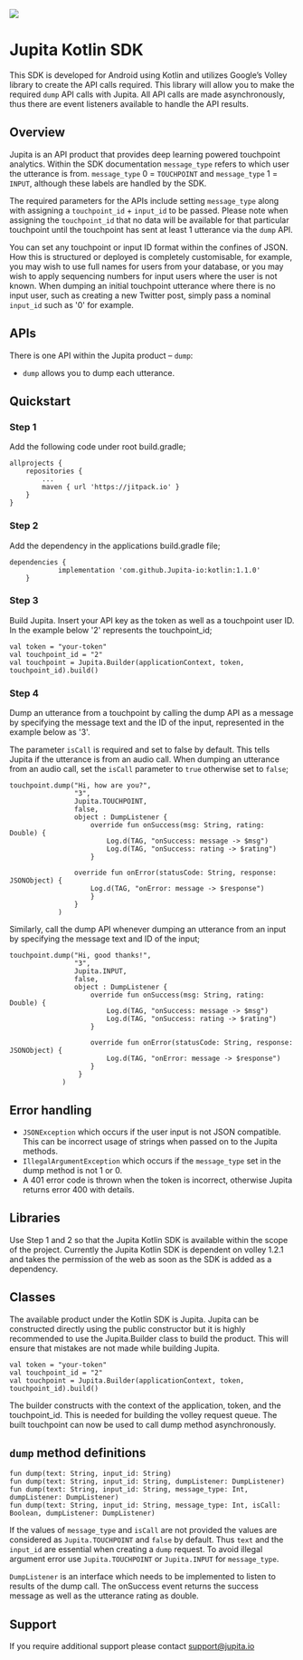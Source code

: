 [![](https://jitpack.io/v/Jupita-io/kotlin.svg)](https://jitpack.io/#Jupita-io/kotlin)

# Jupita Kotlin SDK
This SDK is developed for Android using Kotlin and utilizes Google’s Volley library to create the API calls required. This library will allow you to make the required `dump` API calls with Jupita. All API calls are made asynchronously, thus there are event listeners available to handle the API results.


## Overview
Jupita is an API product that provides deep learning powered touchpoint analytics. Within the SDK documentation `message_type` refers to which user the utterance is from. `message_type` 0 = `TOUCHPOINT` and `message_type` 1 = `INPUT`, although these labels are handled by the SDK.

The required parameters for the APIs include setting `message_type` along with assigning a `touchpoint_id` + `input_id` to be passed. Please note when assigning the `touchpoint_id` that no data will be available for that particular touchpoint until the touchpoint has sent at least 1 utterance via the `dump` API. 

You can set any touchpoint or input ID format within the confines of JSON. How this is structured or deployed is completely customisable, for example, you may wish to use full names for users from your database, or you may wish to apply sequencing numbers for input users where the user is not known. When dumping an initial touchpoint utterance where there is no input user, such as creating a new Twitter post, simply pass a nominal `input_id` such as '0' for example.

## APIs
There is one API within the Jupita product – `dump`:

- `dump` allows you to dump each utterance.


## Quickstart
### Step 1
Add the following code under root build.gradle;

```
allprojects {
    repositories {
        ...
        maven { url 'https://jitpack.io' }
    }
}
```

### Step 2
Add the dependency in the applications build.gradle file;

```
dependencies {
	        implementation 'com.github.Jupita-io:kotlin:1.1.0'
	}
```

### Step 3
Build Jupita. Insert your API key as the token as well as a touchpoint user ID. In the example below '2' represents the touchpoint_id;

```
val token = "your-token"
val touchpoint_id = "2"
val touchpoint = Jupita.Builder(applicationContext, token, touchpoint_id).build()
```

### Step 4
Dump an utterance from a touchpoint by calling the dump API as a message by specifying the message text and the ID of the input, represented in the example below as '3'. 

The parameter `isCall` is required and set to false by default. This tells Jupita if the utterance is from an audio call. When dumping an utterance from an audio call, set the `isCall` parameter to `true` otherwise set to `false`;

```
touchpoint.dump("Hi, how are you?",
                "3",
                Jupita.TOUCHPOINT,
                false,
                object : DumpListener {
                    override fun onSuccess(msg: String, rating: Double) {
                        Log.d(TAG, "onSuccess: message -> $msg")
                        Log.d(TAG, "onSuccess: rating -> $rating")
                    }

                override fun onError(statusCode: String, response: JSONObject) {
                    Log.d(TAG, "onError: message -> $response")
                    }
                }
            )
```

Similarly, call the dump API whenever dumping an utterance from an input by specifying the message text and ID of the input;
```
touchpoint.dump("Hi, good thanks!",
                "3",
                Jupita.INPUT,
                false,
                object : DumpListener {
                    override fun onSuccess(msg: String, rating: Double) {
                        Log.d(TAG, "onSuccess: message -> $msg")
                        Log.d(TAG, "onSuccess: rating -> $rating")
                    }

                    override fun onError(statusCode: String, response: JSONObject) {
                        Log.d(TAG, "onError: message -> $response")
                    }
                 }
             )
```

## Error handling
- `JSONException` which occurs if the user input is not JSON compatible. This can be incorrect usage of strings when passed on to the Jupita methods.
- `IllegalArgumentException` which occurs if the `message_type` set in the dump method is not 1 or 0.
- A 401 error code is thrown when the token is incorrect, otherwise Jupita returns error 400 with details.


## Libraries
Use Step 1 and 2 so that the Jupita Kotlin SDK is available within the scope of the project. Currently the Jupita Kotlin SDK is dependent on volley 1.2.1 and takes the permission of the web as soon as the SDK is added as a dependency.


## Classes
The available product under the Kotlin SDK is Jupita. Jupita can be constructed directly using the public constructor but it is highly recommended to use the Jupita.Builder class to build the product. This will ensure that mistakes are not made while building Jupita.

```
val token = "your-token"
val touchpoint_id = "2"
val touchpoint = Jupita.Builder(applicationContext, token, touchpoint_id).build()
```

The builder constructs with the context of the application, token, and the touchpoint_id. This is needed for building the volley request queue. The built touchpoint can now be used to call dump method asynchronously.

## `dump` method definitions

```
fun dump(text: String, input_id: String)
fun dump(text: String, input_id: String, dumpListener: DumpListener)
fun dump(text: String, input_id: String, message_type: Int, dumpListener: DumpListener)
fun dump(text: String, input_id: String, message_type: Int, isCall: Boolean, dumpListener: DumpListener)
```

If the values of `message_type` and `isCall` are not provided the values are considered as `Jupita.TOUCHPOINT` and `false` by default. Thus `text` and the `input_id` are essential when creating a `dump` request. To avoid illegal argument error use `Jupita.TOUCHPOINT` or `Jupita.INPUT` for `message_type`.

`DumpListener` is an interface which needs to be implemented to listen to results of the dump call. The onSuccess event returns the success message as well as the utterance rating as double.

## Support
If you require additional support please contact support@jupita.io
